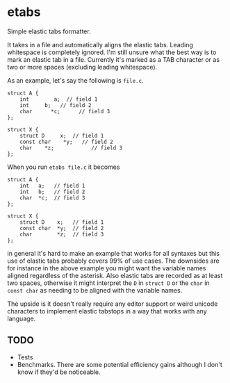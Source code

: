 etabs
=====

Simple elastic tabs formatter.

It takes in a file and automatically aligns the elastic tabs.  Leading
whitespace is completely ignored.  I'm still unsure what the best way is to
mark an elastic tab in a file.  Currently it's marked as a TAB character or as
two or more spaces (excluding leading whitespace).

As an example, let's say the following is `file.c`.

	struct A {
		int        a;  // field 1
		int     b;   // field 2
		char      *c;      // field 3
	};

	struct X {
		struct D     x;  // field 1
		const char    *y;   // field 2
		char    *z;            // field 3
	};

When you run `etabs file.c` it becomes

	struct A {
		int   a;   // field 1
		int   b;   // field 2
		char  *c;  // field 3
	};

	struct X {
		struct D    x;   // field 1
		const char  *y;  // field 2
		char        *z;  // field 3
	};

in general it's hard to make an example that works for all syntaxes but this use
of elastic tabs probably covers 99% of use cases.  The downsides are for
instance in the above example you might want the variable names aligned
regardless of the asterisk.  Also elastic tabs are recorded as at least two
spaces, otherwise it might interpret the `D` in `struct D` or the `char` in
`const char` as needing to be aligned with the variable names.

The upside is it doesn't really require any editor support or weird unicode
characters to implement elastic tabstops in a way that works with any language.

TODO
----

- Tests
- Benchmarks.  There are some potential efficiency gains although I don't know
  if they'd be noticeable.

